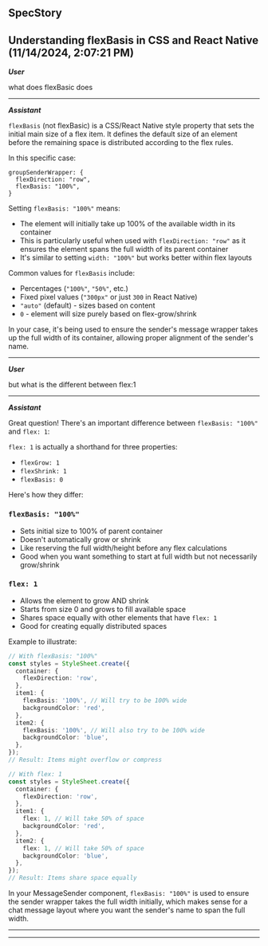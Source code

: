 ## SpecStory

## Understanding flexBasis in CSS and React Native (11/14/2024, 2:07:21 PM)

_**User**_

what does flexBasic does

---

_**Assistant**_

`flexBasis` (not flexBasic) is a CSS/React Native style property that sets the initial main size of a flex item. It defines the default size of an element before the remaining space is distributed according to the flex rules.

In this specific case:
```typescript:components/Chat/Message/MessageSender.tsx
groupSenderWrapper: {
  flexDirection: "row",
  flexBasis: "100%",
}
```

Setting `flexBasis: "100%"` means:
- The element will initially take up 100% of the available width in its container
- This is particularly useful when used with `flexDirection: "row"` as it ensures the element spans the full width of its parent container
- It's similar to setting `width: "100%"` but works better within flex layouts

Common values for `flexBasis` include:
- Percentages (`"100%"`, `"50%"`, etc.)
- Fixed pixel values (`"300px"` or just `300` in React Native)
- `"auto"` (default) - sizes based on content
- `0` - element will size purely based on flex-grow/shrink

In your case, it's being used to ensure the sender's message wrapper takes up the full width of its container, allowing proper alignment of the sender's name.

---

_**User**_

but what is the different between flex:1

---

_**Assistant**_



Great question! There's an important difference between `flexBasis: "100%"` and `flex: 1`:

`flex: 1` is actually a shorthand for three properties:
- `flexGrow: 1`
- `flexShrink: 1`
- `flexBasis: 0`

Here's how they differ:

### `flexBasis: "100%"`
- Sets initial size to 100% of parent container
- Doesn't automatically grow or shrink
- Like reserving the full width/height before any flex calculations
- Good when you want something to start at full width but not necessarily grow/shrink

### `flex: 1`
- Allows the element to grow AND shrink
- Starts from size 0 and grows to fill available space
- Shares space equally with other elements that have `flex: 1`
- Good for creating equally distributed spaces

Example to illustrate:

```typescript
// With flexBasis: "100%"
const styles = StyleSheet.create({
  container: {
    flexDirection: 'row',
  },
  item1: {
    flexBasis: '100%', // Will try to be 100% wide
    backgroundColor: 'red',
  },
  item2: {
    flexBasis: '100%', // Will also try to be 100% wide
    backgroundColor: 'blue',
  },
}); 
// Result: Items might overflow or compress

// With flex: 1
const styles = StyleSheet.create({
  container: {
    flexDirection: 'row',
  },
  item1: {
    flex: 1, // Will take 50% of space
    backgroundColor: 'red',
  },
  item2: {
    flex: 1, // Will take 50% of space
    backgroundColor: 'blue',
  },
}); 
// Result: Items share space equally
```

In your MessageSender component, `flexBasis: "100%"` is used to ensure the sender wrapper takes the full width initially, which makes sense for a chat message layout where you want the sender's name to span the full width.

---



---

